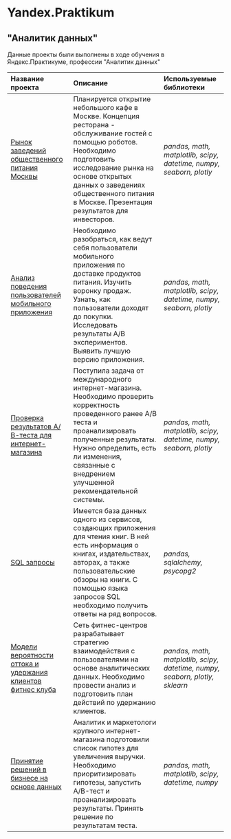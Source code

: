 # Yandex.Praktikum
## "Аналитик данных"

Данные проекты были выполнены в ходе обучения в Яндекс.Практикуме, профессии "Аналитик данных"

| Название проекта | Описание | Используемые библиотеки | 
| :---------------------- | :---------------------- | :---------------------- |
| [Рынок заведений общественного питания Москвы](Food_market_analysis) | Планируется открытие небольшого кафе в Москве. Концепция ресторана - обслуживание гостей с помощью роботов. Необходимо подготовить исследование рынка на основе открытых данных о заведениях общественного питания в Москве. Презентация результатов для инвесторов.| *pandas, math, matplotlib, scipy, datetime, numpy, seaborn, plotly* |
| [Анализ поведения пользователей мобильного приложения](AB_tests) | Необходимо разобраться, как ведут себя пользователи мобильного приложения по доставке продуктов питания. Изучить воронку продаж. Узнать, как пользователи доходят до покупки. Исследовать результаты А/В экспериментов. Выявить лучшую версию приложения.| *pandas, math, matplotlib, scipy, datetime, numpy, seaborn, plotly* |
| [Проверка результатов А/В-теста для интернет-магазина](AB_tests_e_commerce) | Поступила задача от международного интернет-магазина. Необходимо проверить корректность проведенного ранее А/В теста и проанализировать полученные результаты. Нужно определить, есть ли изменения, связанные с внедрением улучшенной рекомендательной системы.| *pandas, math, matplotlib, scipy, datetime, numpy, seaborn, plotly* |
| [SQL запросы](SQL_requests) | Имеется база данных одного из сервисов, создающих приложения для чтения книг. В ней есть информация о книгах, издательствах, авторах, а также пользовательские обзоры на книги. C помощью языка запросов SQL необходимо получить ответы на ряд вопросов.| *pandas, sqlalchemy, psycopg2* |
| [Модели вероятности оттока и удержания клиентов фитнес клуба](Predictive_customer_churn_model) | Сеть фитнес-центров разрабатывает стратегию взаимодействия с пользователями на основе аналитических данных. Необходимо провести анализ и подготовить план действий по удержанию клиентов.| *pandas, math, matplotlib, scipy, datetime, numpy, seaborn, plotly, sklearn* |
| [Принятие решений в бизнесе на основе данных](Hypothesis_prioritization_ABtests) | Аналитик и маркетологи крупного интернет-магазина подготовили список гипотез для увеличения выручки. Необходимо приоритизировать гипотезы, запустить A/B-тест и проанализировать результаты. Принять решение по результатам теста.| *pandas, math, matplotlib, scipy, datetime, numpy* |

